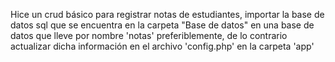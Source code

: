 Hice un crud básico para registrar notas de estudiantes, importar la base de datos sql que se encuentra en la carpeta "Base de datos" en una base de datos que lleve por nombre 'notas' preferiblemente, de lo contrario actualizar dicha información en el archivo 'config.php' en la carpeta 'app' 


